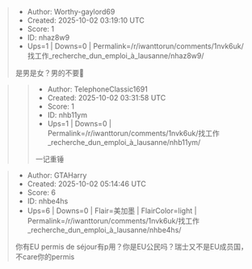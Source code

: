 > - Author: Worthy-gaylord69
> - Created: 2025-10-02 03:19:10 UTC
> - Score: 1
> - ID: nhaz8w9
> - Ups=1 | Downs=0 | Permalink=/r/iwanttorun/comments/1nvk6uk/找工作_recherche_dun_emploi_à_lausanne/nhaz8w9/
>
> 是男是女？男的不要🙅

>> - Author: TelephoneClassic1691
>> - Created: 2025-10-02 03:31:58 UTC
>> - Score: 1
>> - ID: nhb11ym
>> - Ups=1 | Downs=0 | Permalink=/r/iwanttorun/comments/1nvk6uk/找工作_recherche_dun_emploi_à_lausanne/nhb11ym/
>>
>> 一记重锤

> - Author: GTAHarry
> - Created: 2025-10-02 05:14:46 UTC
> - Score: 6
> - ID: nhbe4hs
> - Ups=6 | Downs=0 | Flair=美加墨 | FlairColor=light | Permalink=/r/iwanttorun/comments/1nvk6uk/找工作_recherche_dun_emploi_à_lausanne/nhbe4hs/
>
> 你有EU permis de séjour有p用？你是EU公民吗？瑞士又不是EU成员国，不care你的permis
